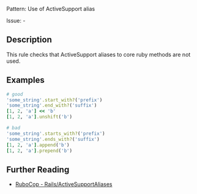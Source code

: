Pattern: Use of ActiveSupport alias

Issue: -

## Description

This rule checks that ActiveSupport aliases to core ruby methods are not used.

## Examples

```ruby
# good
'some_string'.start_with?('prefix')
'some_string'.end_with?('suffix')
[1, 2, 'a'] << 'b'
[1, 2, 'a'].unshift('b')

# bad
'some_string'.starts_with?('prefix')
'some_string'.ends_with?('suffix')
[1, 2, 'a'].append('b')
[1, 2, 'a'].prepend('b')
```

## Further Reading

* [RuboCop - Rails/ActiveSupportAliases](https://github.com/rubocop-hq/rubocop-rails/tree/master/lib/rubocop/cop/rails#railsactivesupportaliases)
